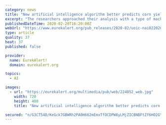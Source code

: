 ```yaml
---
category: news
title: "New artificial intelligence algorithm better predicts corn yield"
excerpt: "The researchers approached their analysis with a type of machine learning or artificial intelligence known as a convolutional neural network (CNN). Some types of machine learning start with patterns and ask the computer to fit new bits of data into those existing patterns. Convolutional neural networks are blind to existing patterns."
publishedDateTime: 2020-02-20T16:20:00Z
webUrl: "https://www.eurekalert.org/pub_releases/2020-02/uoic-nai022020.php"
type: article
quality: 37
heat: 37
published: false

provider:
  name: EurekAlert!
  domain: eurekalert.org

topics:
  - AI

images:
  - url: "https://eurekalert.org/multimedia/pub/web/224852_web.jpg"
    width: 720
    height: 480
    title: "New artificial intelligence algorithm better predicts corn yield"

secured: "n/G3CT54D/KeGck7GBWRh2PA0H662mEmxTfOCDPW8yLMjZICBNBFtZf6HO2GY7l5smBH7CfMifkQLQROpFHOle9oZYZtzWpJWD2PbsOZToh+IQE5u4lmOIp5/Ml8NgG9yvRz7kYTArC9MCgg2INTdenz2HTUmDS5hlPHo9G+cRb2hHHOYoKaZPs3XhLzlrJp4bYG3RUmbKrs30j76/UaktrAl1K6zDmglji0AS8k/v9sKLFrDgSmROJ3f2j/aoVApJAkMCBDdkM3cw36yI4Rs23ECFy/fVrWricbN3ICF6AwSwDI9I4Nzfrde9lCZ31dMBiUDl2RPeKiN1sfdzmWM+x7vyavw1SSeTCYQC3PdWCRaxklxVi0GZvi8yhgh7noXtB/synC6IBOqtXYxMTVwYlNQd9w2I8tyrovpB9vTJ4qh6HVaueq8AgRJmyEyrttBi/eXoQinU8EX/prfDB7XG+d4075AkSNowpgeI8Qs+Q=;5sd01NjiqDwXDFtzgZpUsg=="
---
```


